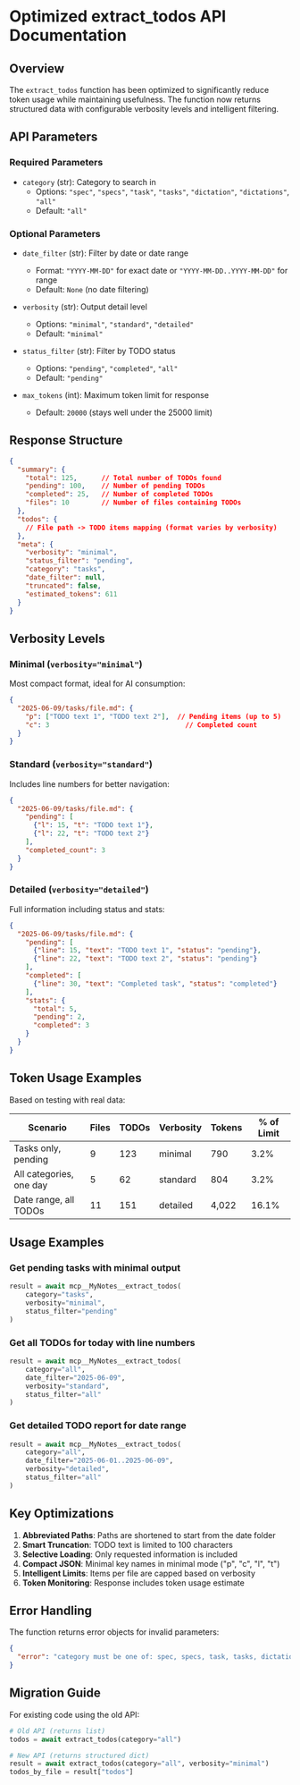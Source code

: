 # Optimized extract_todos API Documentation

## Overview

The `extract_todos` function has been optimized to significantly reduce token usage while maintaining usefulness. The function now returns structured data with configurable verbosity levels and intelligent filtering.

## API Parameters

### Required Parameters
- `category` (str): Category to search in
  - Options: `"spec"`, `"specs"`, `"task"`, `"tasks"`, `"dictation"`, `"dictations"`, `"all"`
  - Default: `"all"`

### Optional Parameters
- `date_filter` (str): Filter by date or date range
  - Format: `"YYYY-MM-DD"` for exact date or `"YYYY-MM-DD..YYYY-MM-DD"` for range
  - Default: `None` (no date filtering)

- `verbosity` (str): Output detail level
  - Options: `"minimal"`, `"standard"`, `"detailed"`
  - Default: `"minimal"`

- `status_filter` (str): Filter by TODO status
  - Options: `"pending"`, `"completed"`, `"all"`
  - Default: `"pending"`

- `max_tokens` (int): Maximum token limit for response
  - Default: `20000` (stays well under the 25000 limit)

## Response Structure

```json
{
  "summary": {
    "total": 125,      // Total number of TODOs found
    "pending": 100,    // Number of pending TODOs
    "completed": 25,   // Number of completed TODOs
    "files": 10        // Number of files containing TODOs
  },
  "todos": {
    // File path -> TODO items mapping (format varies by verbosity)
  },
  "meta": {
    "verbosity": "minimal",
    "status_filter": "pending",
    "category": "tasks",
    "date_filter": null,
    "truncated": false,
    "estimated_tokens": 611
  }
}
```

## Verbosity Levels

### Minimal (`verbosity="minimal"`)
Most compact format, ideal for AI consumption:
```json
{
  "2025-06-09/tasks/file.md": {
    "p": ["TODO text 1", "TODO text 2"],  // Pending items (up to 5)
    "c": 3                                  // Completed count
  }
}
```

### Standard (`verbosity="standard"`)
Includes line numbers for better navigation:
```json
{
  "2025-06-09/tasks/file.md": {
    "pending": [
      {"l": 15, "t": "TODO text 1"},
      {"l": 22, "t": "TODO text 2"}
    ],
    "completed_count": 3
  }
}
```

### Detailed (`verbosity="detailed"`)
Full information including status and stats:
```json
{
  "2025-06-09/tasks/file.md": {
    "pending": [
      {"line": 15, "text": "TODO text 1", "status": "pending"},
      {"line": 22, "text": "TODO text 2", "status": "pending"}
    ],
    "completed": [
      {"line": 30, "text": "Completed task", "status": "completed"}
    ],
    "stats": {
      "total": 5,
      "pending": 2,
      "completed": 3
    }
  }
}
```

## Token Usage Examples

Based on testing with real data:

| Scenario | Files | TODOs | Verbosity | Tokens | % of Limit |
|----------|-------|-------|-----------|--------|------------|
| Tasks only, pending | 9 | 123 | minimal | 790 | 3.2% |
| All categories, one day | 5 | 62 | standard | 804 | 3.2% |
| Date range, all TODOs | 11 | 151 | detailed | 4,022 | 16.1% |

## Usage Examples

### Get pending tasks with minimal output
```python
result = await mcp__MyNotes__extract_todos(
    category="tasks",
    verbosity="minimal",
    status_filter="pending"
)
```

### Get all TODOs for today with line numbers
```python
result = await mcp__MyNotes__extract_todos(
    category="all",
    date_filter="2025-06-09",
    verbosity="standard",
    status_filter="all"
)
```

### Get detailed TODO report for date range
```python
result = await mcp__MyNotes__extract_todos(
    category="all",
    date_filter="2025-06-01..2025-06-09",
    verbosity="detailed",
    status_filter="all"
)
```

## Key Optimizations

1. **Abbreviated Paths**: Paths are shortened to start from the date folder
2. **Smart Truncation**: TODO text is limited to 100 characters
3. **Selective Loading**: Only requested information is included
4. **Compact JSON**: Minimal key names in minimal mode ("p", "c", "l", "t")
5. **Intelligent Limits**: Items per file are capped based on verbosity
6. **Token Monitoring**: Response includes token usage estimate

## Error Handling

The function returns error objects for invalid parameters:
```json
{
  "error": "category must be one of: spec, specs, task, tasks, dictation, dictations, all"
}
```

## Migration Guide

For existing code using the old API:
```python
# Old API (returns list)
todos = await extract_todos(category="all")

# New API (returns structured dict)
result = await extract_todos(category="all", verbosity="minimal")
todos_by_file = result["todos"]
```